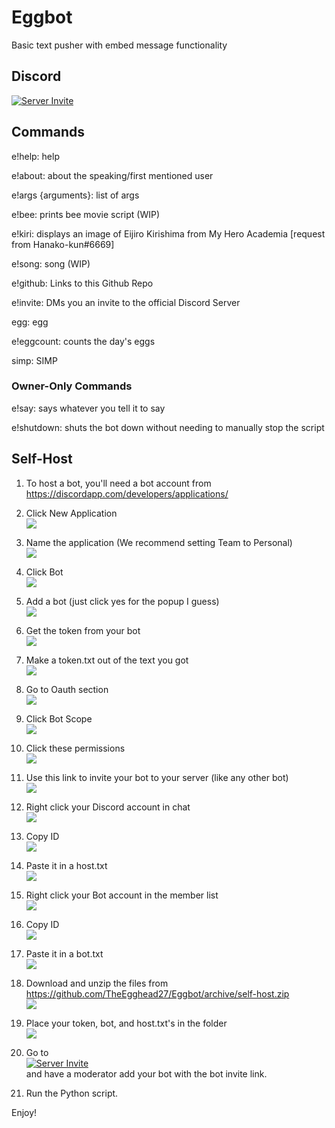 # Eggbot
Basic text pusher with embed message functionality

## Discord
[![Server Invite](tutorial/invite.png)](https://discord.gg/rTfkdvX)

## Commands
e!help: help

e!about: about the speaking/first mentioned user

e!args {arguments}: list of args

e!bee: prints bee movie script (WIP)

e!kiri: displays an image of Eijiro Kirishima from My Hero Academia [request from Hanako-kun#6669]

e!song: song (WIP)

e!github: Links to this Github Repo

e!invite: DMs you an invite to the official Discord Server

egg: egg

e!eggcount: counts the day's eggs

simp: SIMP

### Owner-Only Commands

e!say: says whatever you tell it to say

e!shutdown: shuts the bot down without needing to manually stop the script

## Self-Host

1. To host a bot, you'll need a bot account from https://discordapp.com/developers/applications/

2. Click New Application\
  ![](tutorial/newapp.png)

3. Name the application (We recommend setting Team to Personal)\
 ![](tutorial/teamchoose.png)

4. Click Bot \
![](tutorial/clikbot.png)

5. Add a bot (just click yes for the popup I guess) \
![](tutorial/makebot.png)

6. Get the token from your bot \
![](tutorial/tokentime.png)

7. Make a token.txt out of the text you got \
![](tutorial/tokentxt.png)

8. Go to Oauth section \
![](tutorial/oauth.png)

9. Click Bot Scope \
![](tutorial/botlink.png)

10. Click these permissions \
![](tutorial/perms.png)

11. Use this link to invite your bot to your server (like any other bot)\
 ![](tutorial/getlink.png)

12. Right click your Discord account in chat\
 ![](tutorial/rclickOwner.png)

13. Copy ID \
![](tutorial/copyOwner.png)

14. Paste it in a host.txt\
![](tutorial/hostpaste.png)

15. Right click your Bot account in the member list\
![](tutorial/rclickBot.png)

16. Copy ID\
 ![](tutorial/copyBot.png)

17. Paste it in a bot.txt\
![](tutorial/botpaste.png)

18. Download and unzip the files from https://github.com/TheEgghead27/Eggbot/archive/self-host.zip \
![](tutorial/setup.png)

19. Place your token, bot, and host.txt's in the folder\
![](tutorial/setup1.png)

20. Go to\
 [![Server Invite](tutorial/invite.png)](https://discord.gg/rTfkdvX)
\
and have a moderator add your bot with the bot invite link.

21. Run the Python script.

Enjoy!
